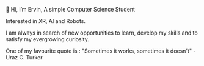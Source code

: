 👋 Hi, I’m Ervin, A simple Computer Science Student 

 Interested in XR, AI and Robots.
 
 I am always in search of new opportunities to learn, develop my skills and to satisfy my evergrowing curiosity.

One of my favourite quote is : 
"Sometimes it works, sometimes it doesn't" - Uraz C. Turker

<!---
RivenSama/RivenSama is a ✨ special ✨ repository because its `README.md` (this file) appears on your GitHub profile.
You can click the Preview link to take a look at your changes.
--->
